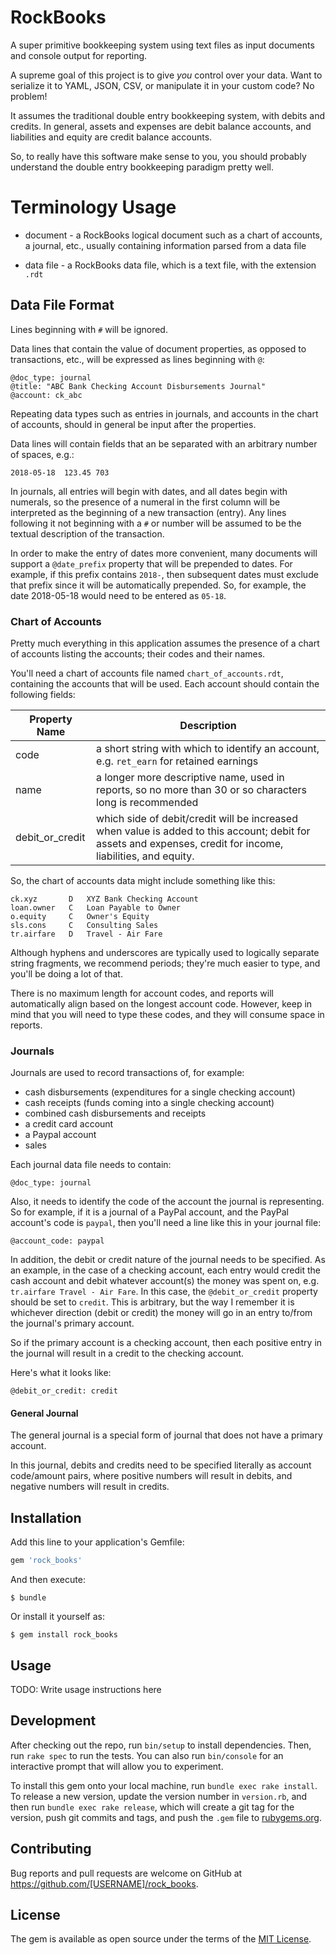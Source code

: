 # RockBooks

A super primitive bookkeeping system using text files as input documents and console output
for reporting.

A supreme goal of this project is to give _you_ control over your data. 
Want to serialize it to YAML, JSON, CSV, or manipulate it in your custom code?
No problem! 

It assumes the traditional double entry bookkeeping system, with debits and credits.
In general, assets and expenses are debit balance accounts, and liabilities and equity
are credit balance accounts.

So, to really have this software make sense to you, you should probably understand
the double entry bookkeeping paradigm pretty well. 

# Terminology Usage

* document - a RockBooks logical document such as a chart of accounts, a journal, etc.,
usually containing information parsed from a data file

* data file - a RockBooks data file, which is a text file, with the extension `.rdt`


## Data File Format

Lines beginning with `#` will be ignored.

Data lines that contain the value of document properties,
as opposed to transactions, etc., will be expressed as lines beginning with `@`:

```
@doc_type: journal
@title: "ABC Bank Checking Account Disbursements Journal"
@account: ck_abc
```

Repeating data types such as entries in journals, and accounts in the chart of accounts,
should in general be input after the properties.

Data lines will contain fields that an be separated with an arbitrary number of spaces, e.g.:

```
2018-05-18  123.45 703
```

In journals, all entries will begin with dates, and all dates begin with numerals, so the
presence of a numeral in the first column will be interpreted as the beginning of a new
transaction (entry). Any lines following it not beginning with a `#` or number will be
assumed to be the textual description of the transaction.

In order to make the entry of dates more convenient, many documents will support
a `@date_prefix` property that will be prepended to dates. For example, if this prefix
contains `2018-`, then subsequent dates must exclude that prefix since it will be
automatically prepended. So, for example, the date 2018-05-18 would need to be entered
as `05-18`.


### Chart of Accounts

Pretty much everything in this application assumes the presence of a chart of accounts
listing the accounts; their codes and their names.


You'll need a chart of accounts file named `chart_of_accounts.rdt`, containing the accounts
that will be used. Each account should contain the following fields:

| Property Name | Description |
| ------------- | ------------- |
| code          | a short string with which to identify an account, e.g. `ret_earn` for retained earnings
| name          | a longer more descriptive name, used in reports, so no more than 30 or so characters long is recommended
| debit_or_credit | which side of debit/credit will be increased when value is added to this account; debit for assets and expenses, credit for income, liabilities, and equity.
  

So, the chart of accounts data might include something like this:

```
ck.xyz       D   XYZ Bank Checking Account
loan.owner   C   Loan Payable to Owner
o.equity     C   Owner's Equity
sls.cons     C   Consulting Sales
tr.airfare   D   Travel - Air Fare
```

Although hyphens and underscores are typically used to logically separate string fragments,
we recommend periods; they're much easier to type, and you'll be doing a lot of that.

There is no maximum length for account codes, and reports will automatically align based
on the longest account code. However, keep in mind that you will need to type these codes,
and they will consume space in reports.

### Journals

Journals are used to record transactions of, for example:

* cash disbursements (expenditures for a single checking account)
* cash receipts (funds coming into a single checking account)
* combined cash disbursements and receipts
* a credit card account
* a Paypal account
* sales

Each journal data file needs to contain:

`@doc_type: journal`

Also, it needs to identify the code of the account the journal is representing.
So for example, if it is a journal of a PayPal account, and the PayPal 
account's code is `paypal`, then you'll need a line like this in your journal file:

`@account_code: paypal`

In addition, the debit or credit nature of the journal needs to be specified.
As an example, in the case of a checking account, each entry would credit the
cash account and debit whatever account(s) the money was spent on,
e.g. `tr.airfare Travel - Air Fare`. In this case, the `@debit_or_credit` property should be set to
`credit`. This is arbitrary, but the way I remember it is whichever direction
(debit or credit) the money will go in an entry to/from the journal's primary
account.

So if the primary account is a checking account, then each positive entry in the 
journal will result in a credit to the checking account.

Here's what it looks like:

`@debit_or_credit: credit`

#### General Journal

The general journal is a special form of journal that does not have a primary account.

In this journal, debits and credits need to be specified literally as account code/amount
pairs, where positive numbers will result in debits, and negative numbers will result in credits.



## Installation

Add this line to your application's Gemfile:

```ruby
gem 'rock_books'
```

And then execute:

    $ bundle

Or install it yourself as:

    $ gem install rock_books

## Usage

TODO: Write usage instructions here

## Development

After checking out the repo, run `bin/setup` to install dependencies. Then, run `rake spec` to run the tests. You can also run `bin/console` for an interactive prompt that will allow you to experiment.

To install this gem onto your local machine, run `bundle exec rake install`. To release a new version, update the version number in `version.rb`, and then run `bundle exec rake release`, which will create a git tag for the version, push git commits and tags, and push the `.gem` file to [rubygems.org](https://rubygems.org).

## Contributing

Bug reports and pull requests are welcome on GitHub at https://github.com/[USERNAME]/rock_books.

## License

The gem is available as open source under the terms of the [MIT License](https://opensource.org/licenses/MIT).
